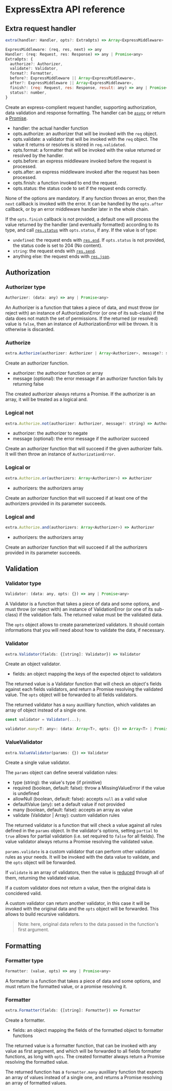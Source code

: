 # ExpressExtra API reference

## Extra request handler

```js
extra(handler: Handler, opts?: ExtraOpts) => Array<ExpressMiddleware>

ExpressMiddleware: (req, res, next) => any
Handler: (req: Request, res: Response) => any | Promise<any>
ExtraOpts: {
  authorize?: Authorizer,
  validate?: Validator,
  format?: Formatter,
  before?: ExpressMiddleware || Array<ExpressMiddleware>,
  after?: ExpressMiddleware || Array<ExpressMiddleware>,
  finish?: (req: Request, res: Response, result: any) => any | Promise<any>,
  status?: number,
}
```

Create an express-complient request handler, supporting authorization, data
validation and response formatting. The handler can be [`async`](https://developer.mozilla.org/en-US/docs/Web/JavaScript/Reference/Statements/async_function)
or return a [Promise](https://developer.mozilla.org/en-US/docs/Web/JavaScript/Reference/Global_Objects/Promise).

- handler: the actual handler function
- opts.authorize: an authorizer that will be invoked with the `req` object.
- opts.validate: a validator that will be invoked with the `req` object. The
  value it returns or resolves is stored in `req.validated`.
- opts.format: a formatter that will be invoked with the value returned or
  resolved by the handler.
- opts.before: an express middleware invoked before the request is processed.
- opts.after: an express middleware invoked after the request has been processed.
- opts.finish: a function invoked to end the request.
- opts.status: the status code to set if the request ends correctly.

None of the options are mandatory. If any function throws an error, then the
`next` callback is invoked with the error. It can be handled by the
`opts.after` callback, or by an error middleware handler later in the whole
chain.

If the `opts.finish` callback is not provided, a default one will process the
value returned by the handler (and eventually formatted) according to its type,
and call [`res.status`](http://expressjs.com/en/4x/api.html#res.status) with
`opts.status`, if any. If the value is of type:

- `undefined`: the request ends with [`res.end`](http://expressjs.com/en/4x/api.html#res.end).
  If `opts.status` is not provided, the status code is set to 204 (No content).
- `string`: the request ends with [`res.send`](http://expressjs.com/en/4x/api.html#res.send).
- anything else: the request ends with [`res.json`](http://expressjs.com/en/4x/api.html#res.json).

## Authorization

### Authorizer type

```js
Authorizer: (data: any) => any | Promise<any>
```

An Authorizer is a function that takes a piece of data, and must throw (or
reject with) an instance of AuthorizationError (or one of its sub-class) if the
data does not match the set of permissions. If the returned (or resolved) value
is `false`, then an instance of AuthorizationError will be thrown. It is
otherwise is discarded.

### Authorize

```js
extra.Authorize(authorizer: Authorizer | Array<Authorizer>, message?: string) => Authorizer
```

Create an authorizer function.

- authorizer: the authorizer function or array
- message (optional): the error message if an authorizer function fails by returning false

The created authorizer always returns a Promise. If the authorizer is an array,
it will be treated as a logical and.

### Logical not

```js
extra.Authorize.not(authorizer: Authorizer, message?: string) => Authorizer
```

- authorizer: the authorizer to negate
- message (optional): the error message if the authorizer succeed

Create an authorizer function that will succeed if the given authorizer fails.
It will then throw an instance of `AuthorizationError`.

### Logical or

```js
extra.Authorize.or(authorizers: Array<Authorizer>) => Authorizer
```

- authorizers: the authorizers array

Create an authorizer function that will succeed if at least one of the
authorizers provided in its parameter succeeds.

### Logical and

```js
extra.Authorize.and(authorizers: Array<Authorizer>) => Authorizer
```

- authorizers: the authorizers array

Create an authorizer function that will succeed if all the authorizers
provided in its parameter succeeds.

## Validation

### Validator type

```js
Validator: (data: any, opts: {}) => any | Promise<any>
```

A Validator is a function that takes a piece of data and some options, and
must throw (or reject with) an instance of ValidationError (or one of its
sub-class) if the validation fails. The returned value must be the validated
data.

The `opts` object allows to create parameterized validators. It should contain
informations that you will need about how to validate the data, if necessary.

### Validator

```js
extra.Validator(fields: {[string]: Validator}) => Validator
```

Create an object validator.

- fields: an object mapping the keys of the expected object to validators

The returned value is a Validator function that will check an object's fields
against each fields validators, and return a Promise resolving the validated
value. The `opts` object will be forwarded to all fields validators.

The returned validator has a `many` auxilliary function, which validates an
array of object instead of a single one.

```js
const validator = Validator(...);

validator.many<T: any>: (data: Array<T>, opts: {}) => Array<T> | Promise<Array<T>>
```

### ValueValidator

```js
extra.ValueValidator(params: {}) => Validator
```

Create a single value validator.

The `params` object can define several validation rules:

- type (string): the value's type (if primitive)
- required (boolean, default: false): throw a MissingValueError if the value is undefined
- allowNull (boolean, default: false): accepts `null` as a valid value
- defaultValue (any): set a default value if not provided
- many (boolean, default: false): accepts an array as value
- validate (Validator | Array<Validator>): custom validation rules

The returned validator is a function that will check a value against all rules
defined in the `params` object. In the validator's options, setting `partial`
to `true` allows for partial validation (i.e. set required to `false` for all
fields). The value validator always returns a Promise resolving the validated
value.

`params.validate` is a custom validator that can perform other validation rules
as your needs. It will be invoked with the data value to validate, and the
`opts` object will be forwarded.

If `validate` is an array of validators, then the value is [reduced](https://developer.mozilla.org/en-US/docs/Web/JavaScript/Reference/Global_Objects/Array/reduce)
through all of them, returning the validated value.

If a custom validator does not return a value, then the original data is
concidered valid.

A custom validator can return another validator, in this case it will be
invoked with the original data and the `opts` object will be forwarded. This
allows to build recursive validators.

> Note: here, original data refers to the data passed in the function's first
> argument.

## Formatting

### Formatter type

```js
Formatter: (value, opts) => any | Promise<any>
```

A formatter is a function that takes a piece of data and some options, and must
return the formatted value, or a promise resolving it.

### Formatter

```js
extra.Formatter(fields: {[string]: Formatter}) => Formatter
```

Create a formatter.

- fields: an object mapping the fields of the formatted object to formatter functions

The returned value is a formatter function, that can be invoked with any value
as first argument, and which will be forwarded to all fields formatter
functions, as long with `opts`. The created formatter always return a Promise
resolving the formatted value.

The returned function has a `formatter.many` auxilliary function that expects
an array of values instead of a single one, and returns a Promise resolving
an array of formatted values.
